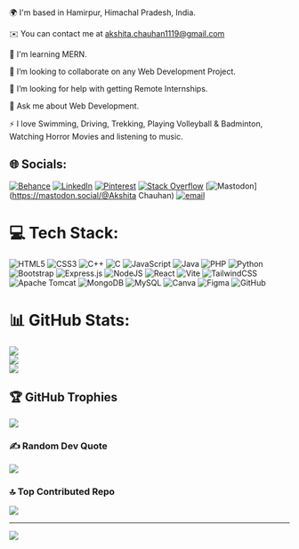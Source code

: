 🌍 I'm based in Hamirpur, Himachal Pradesh, India.

✉️ You can contact me at akshita.chauhan1119@gmail.com

🧠 I'm learning MERN.

👯 I’m looking to collaborate on any Web Development Project.

🤝 I’m looking for help with getting Remote Internships.

💬 Ask me about Web Development.

⚡ I love Swimming, Driving, Trekking, Playing Volleyball & Badminton, Watching Horror Movies and listening to music.

## 🌐 Socials:
[![Behance](https://img.shields.io/badge/Behance-1769ff?logo=behance&logoColor=white)](https://behance.net/Akshitachauhan) [![LinkedIn](https://img.shields.io/badge/LinkedIn-%230077B5.svg?logo=linkedin&logoColor=white)](https://linkedin.com/in/Akshitachauhan) [![Pinterest](https://img.shields.io/badge/Pinterest-%23E60023.svg?logo=Pinterest&logoColor=white)](https://pinterest.com/akshitachauhan2403) [![Stack Overflow](https://img.shields.io/badge/-Stackoverflow-FE7A16?logo=stack-overflow&logoColor=white)](https://stackoverflow.com/users/Akshitachauhan) [![Mastodon](https://img.shields.io/badge/-MASTODON-%232B90D9?logo=mastodon&logoColor=white)](https://mastodon.social/@Akshita Chauhan) [![email](https://img.shields.io/badge/Email-D14836?logo=gmail&logoColor=white)](mailto:miss.chauhan1613@gmail.com) 

# 💻 Tech Stack:
![HTML5](https://img.shields.io/badge/html5-%23E34F26.svg?style=for-the-badge&logo=html5&logoColor=white) ![CSS3](https://img.shields.io/badge/css3-%231572B6.svg?style=for-the-badge&logo=css3&logoColor=white) ![C++](https://img.shields.io/badge/c++-%2300599C.svg?style=for-the-badge&logo=c%2B%2B&logoColor=white) ![C](https://img.shields.io/badge/c-%2300599C.svg?style=for-the-badge&logo=c&logoColor=white) ![JavaScript](https://img.shields.io/badge/javascript-%23323330.svg?style=for-the-badge&logo=javascript&logoColor=%23F7DF1E) ![Java](https://img.shields.io/badge/java-%23ED8B00.svg?style=for-the-badge&logo=openjdk&logoColor=white) ![PHP](https://img.shields.io/badge/php-%23777BB4.svg?style=for-the-badge&logo=php&logoColor=white) ![Python](https://img.shields.io/badge/python-3670A0?style=for-the-badge&logo=python&logoColor=ffdd54) ![Bootstrap](https://img.shields.io/badge/bootstrap-%238511FA.svg?style=for-the-badge&logo=bootstrap&logoColor=white) ![Express.js](https://img.shields.io/badge/express.js-%23404d59.svg?style=for-the-badge&logo=express&logoColor=%2361DAFB) ![NodeJS](https://img.shields.io/badge/node.js-6DA55F?style=for-the-badge&logo=node.js&logoColor=white) ![React](https://img.shields.io/badge/react-%2320232a.svg?style=for-the-badge&logo=react&logoColor=%2361DAFB) ![Vite](https://img.shields.io/badge/vite-%23646CFF.svg?style=for-the-badge&logo=vite&logoColor=white) ![TailwindCSS](https://img.shields.io/badge/tailwindcss-%2338B2AC.svg?style=for-the-badge&logo=tailwind-css&logoColor=white) ![Apache Tomcat](https://img.shields.io/badge/apache%20tomcat-%23F8DC75.svg?style=for-the-badge&logo=apache-tomcat&logoColor=black) ![MongoDB](https://img.shields.io/badge/MongoDB-%234ea94b.svg?style=for-the-badge&logo=mongodb&logoColor=white) ![MySQL](https://img.shields.io/badge/mysql-4479A1.svg?style=for-the-badge&logo=mysql&logoColor=white) ![Canva](https://img.shields.io/badge/Canva-%2300C4CC.svg?style=for-the-badge&logo=Canva&logoColor=white) ![Figma](https://img.shields.io/badge/figma-%23F24E1E.svg?style=for-the-badge&logo=figma&logoColor=white) ![GitHub](https://img.shields.io/badge/github-%23121011.svg?style=for-the-badge&logo=github&logoColor=white)
# 📊 GitHub Stats:
![](https://github-readme-stats.vercel.app/api?username=akshitachauhan2403&theme=tokyonight&hide_border=false&include_all_commits=false&count_private=false)<br/>
![](https://nirzak-streak-stats.vercel.app/?user=akshitachauhan2403&theme=tokyonight&hide_border=false)<br/>
![](https://github-readme-stats.vercel.app/api/top-langs/?username=akshitachauhan2403&theme=tokyonight&hide_border=false&include_all_commits=false&count_private=false&layout=compact)

## 🏆 GitHub Trophies
![](https://github-profile-trophy.vercel.app/?username=akshitachauhan2403&theme=radical&no-frame=false&no-bg=true&margin-w=4)

### ✍️ Random Dev Quote
![](https://quotes-github-readme.vercel.app/api?type=horizontal&theme=radical)

### 🔝 Top Contributed Repo
![](https://github-contributor-stats.vercel.app/api?username=akshitachauhan2403&limit=5&theme=dark&combine_all_yearly_contributions=true)

---
[![](https://visitcount.itsvg.in/api?id=akshitachauhan2403&icon=0&color=0)](https://visitcount.itsvg.in)

<!-- Proudly created with GPRM ( https://gprm.itsvg.in ) -->
